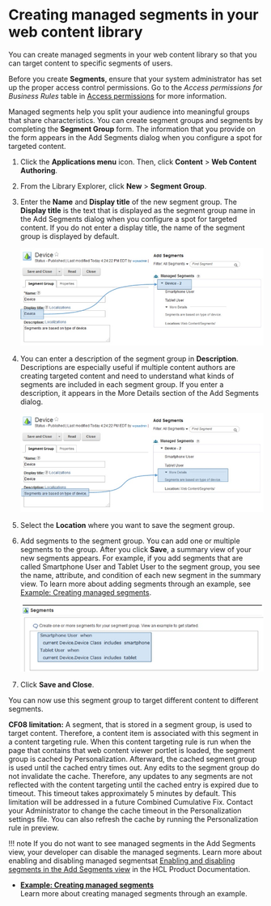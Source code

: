 # Creating managed segments in your web content library



You can create managed segments in your web content library so that you can target content to specific segments of users.

Before you create **Segments**, ensure that your system administrator has set up the proper access control permissions. Go to the *Access permissions for Business Rules* table in [Access permissions](../../../../../../deploy_dx/manage/security/people/authorization/controlling_access/resources_roles/sec_acc_rights.md) for more information.

Managed segments help you split your audience into meaningful groups that share characteristics. You can create segment groups and segments by completing the **Segment Group** form. The information that you provide on the form appears in the Add Segments dialog when you configure a spot for targeted content.

1.  Click the **Applications menu** icon. Then, click **Content** \> **Web Content Authoring**.

2.  From the Library Explorer, click **New** \> **Segment Group**.

3.  Enter the **Name** and **Display title** of the new segment group. The **Display title** is the text that is displayed as the segment group name in the Add Segments dialog when you configure a spot for targeted content. If you do not enter a display title, the name of the segment group is displayed by default.

    ![Screen capture that shows that the display title that is entered in the Segment groups form appears in the Add Segments dialog.](../../../../../../images/ManagedSegmentsDisplayTitle.jpg)

4.  You can enter a description of the segment group in **Description**. Descriptions are especially useful if multiple content authors are creating targeted content and need to understand what kinds of segments are included in each segment group. If you enter a description, it appears in the More Details section of the Add Segments dialog.

    ![Screen capture that shows that the description that is entered in the Segment groups form appears in the Add Segments dialog.](../../../../../../images/ManagedSegmentsDescription.jpg)

5.  Select the **Location** where you want to save the segment group.

6.  Add segments to the segment group. You can add one or multiple segments to the group. After you click **Save**, a summary view of your new segments appears. For example, if you add segments that are called Smartphone User and Tablet User to the segment group, you see the name, attribute, and condition of each new segment in the summary view. To learn more about adding segments through an example, see [Example: Creating managed segments](contarget_segments_mgd_example.md).

    ![Screen capture of a summary view of new segments.](../../../../../../images/ManagedSegmentsSegmentSummary.jpg)

7.  Click **Save and Close**.


You can now use this segment group to target different content to different segments.

**CF08 limitation:** A segment, that is stored in a segment group, is used to target content. Therefore, a content item is associated with this segment in a content targeting rule. When this content targeting rule is run when the page that contains that web content viewer portlet is loaded, the segment group is cached by Personalization. Afterward, the cached segment group is used until the cached entry times out. Any edits to the segment group do not invalidate the cache. Therefore, any updates to any segments are not reflected with the content targeting until the cached entry is expired due to timeout. This timeout takes approximately 5 minutes by default. This limitation will be addressed in a future Combined Cumulative Fix. Contact your Administrator to change the cache timeout in the Personalization settings file. You can also refresh the cache by running the Personalization rule in preview.

!!! note
    If you do not want to see managed segments in the Add Segments view, your developer can disable the managed segments. Learn more about enabling and disabling managed segmentsat [Enabling and disabling segments in the Add Segments view](../../../../site_prep_content_author/contarget_enable_disable_segments.md) in the HCL Product Documentation.

-   **[Example: Creating managed segments](contarget_segments_mgd_example.md)**  
Learn more about creating managed segments through an example.

